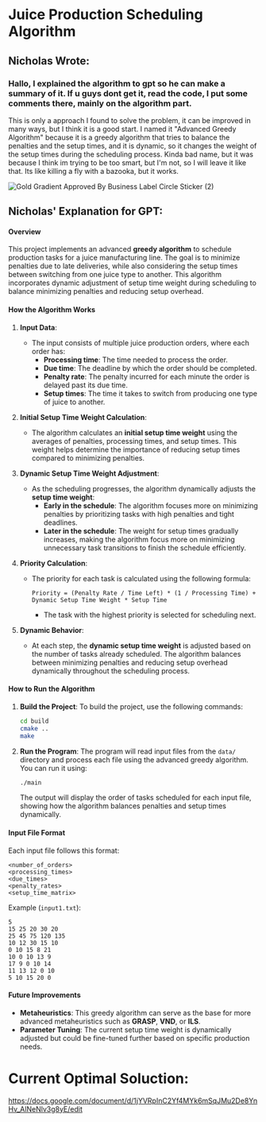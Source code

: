 # **Juice Production Scheduling Algorithm**

## Nicholas Wrote:
### Hallo, I explained the algorithm to gpt so he can make a summary of it. If u guys dont get it, read the code, I put some comments there, mainly on the algorithm part.
This is only a approach I found to solve the problem, it can be improved in many ways, but I think it is a good start.
I named it "Advanced Greedy Algorithm" because it is a greedy algorithm that tries to balance the penalties and the setup times, and it is dynamic, so it changes the weight of the setup times during the scheduling process.
Kinda bad name, but it was because I think im trying to be too smart, but I'm not, so I will leave it like that.
Its like killing a fly with a bazooka, but it works.

![Gold Gradient Approved By Business Label Circle Sticker (2)](https://github.com/user-attachments/assets/b7414c09-cdca-4e10-8e8c-26abbf32d749)


## Nicholas' Explanation for GPT:
#### **Overview**
This project implements an advanced **greedy algorithm** to schedule production tasks for a juice manufacturing line. The goal is to minimize penalties due to late deliveries, while also considering the setup times between switching from one juice type to another. This algorithm incorporates dynamic adjustment of setup time weight during scheduling to balance minimizing penalties and reducing setup overhead.

#### **How the Algorithm Works**
1. **Input Data**:
    - The input consists of multiple juice production orders, where each order has:
        - **Processing time**: The time needed to process the order.
        - **Due time**: The deadline by which the order should be completed.
        - **Penalty rate**: The penalty incurred for each minute the order is delayed past its due time.
        - **Setup times**: The time it takes to switch from producing one type of juice to another.

2. **Initial Setup Time Weight Calculation**:
    - The algorithm calculates an **initial setup time weight** using the averages of penalties, processing times, and setup times. This weight helps determine the importance of reducing setup times compared to minimizing penalties.

3. **Dynamic Setup Time Weight Adjustment**:
    - As the scheduling progresses, the algorithm dynamically adjusts the **setup time weight**:
        - **Early in the schedule**: The algorithm focuses more on minimizing penalties by prioritizing tasks with high penalties and tight deadlines.
        - **Later in the schedule**: The weight for setup times gradually increases, making the algorithm focus more on minimizing unnecessary task transitions to finish the schedule efficiently.

4. **Priority Calculation**:
    - The priority for each task is calculated using the following formula:
      
       `Priority = (Penalty Rate / Time Left) * (1 / Processing Time) + Dynamic Setup Time Weight * Setup Time`
   
      - The task with the highest priority is selected for scheduling next.

5. **Dynamic Behavior**:
    - At each step, the **dynamic setup time weight** is adjusted based on the number of tasks already scheduled. The algorithm balances between minimizing penalties and reducing setup overhead dynamically throughout the scheduling process.

#### **How to Run the Algorithm**

1. **Build the Project**:
   To build the project, use the following commands:

   ```bash
   cd build
   cmake ..
   make
   ```

2. **Run the Program**:
   The program will read input files from the `data/` directory and process each file using the advanced greedy algorithm. You can run it using:

   ```bash
   ./main
   ```

   The output will display the order of tasks scheduled for each input file, showing how the algorithm balances penalties and setup times dynamically.

#### **Input File Format**
Each input file follows this format:
```
<number_of_orders>
<processing_times>
<due_times>
<penalty_rates>
<setup_time_matrix>
```
Example (`input1.txt`):
```
5
15 25 20 30 20
25 45 75 120 135
10 12 30 15 10
0 10 15 8 21
10 0 10 13 9
17 9 0 10 14
11 13 12 0 10
5 10 15 20 0
```

#### **Future Improvements**
- **Metaheuristics**: This greedy algorithm can serve as the base for more advanced metaheuristics such as **GRASP**, **VND**, or **ILS**.
- **Parameter Tuning**: The current setup time weight is dynamically adjusted but could be fine-tuned further based on specific production needs.

# Current Optimal Soluction:
https://docs.google.com/document/d/1jYVRpInC2Yf4MYk6mSqJMu2De8YnHv_AlNeNlv3g8yE/edit

